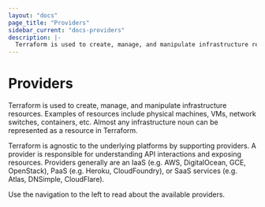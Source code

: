 ```yaml
---
layout: "docs"
page_title: "Providers"
sidebar_current: "docs-providers"
description: |-
  Terraform is used to create, manage, and manipulate infrastructure resources. Examples of resources include physical machines, VMs, network switches, containers, etc. Almost any infrastructure noun can be represented as a resource in Terraform.
---
```


# Providers

Terraform is used to create, manage, and manipulate infrastructure resources.
Examples of resources include physical machines, VMs, network switches, containers,
etc. Almost any infrastructure noun can be represented as a resource in Terraform.

Terraform is agnostic to the underlying platforms by supporting providers. A provider
is responsible for understanding API interactions and exposing resources. Providers
generally are an IaaS (e.g. AWS, DigitalOcean, GCE, OpenStack), PaaS (e.g. Heroku, CloudFoundry),
or SaaS services (e.g. Atlas, DNSimple, CloudFlare).

Use the navigation to the left to read about the available providers.
